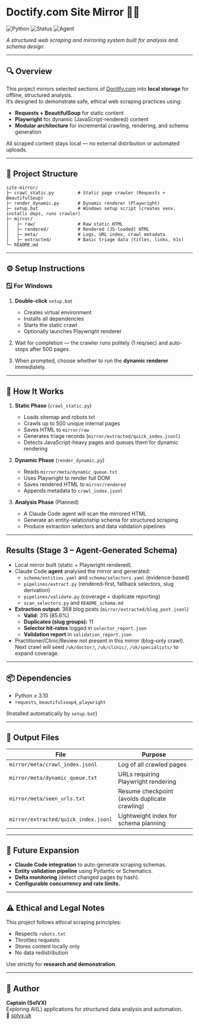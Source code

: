 # Doctify.com Site Mirror 💪💉
![Python](https://img.shields.io/badge/Python-3.12-blue) ![Status](https://img.shields.io/badge/Release-v0.1-success) ![Agent](https://img.shields.io/badge/Claude_Code-Agent--generated-informational)

*A structured web scraping and mirroring system built for analysis and schema design.*

---

## 🔍 Overview
This project mirrors selected sections of [Doctify.com](https://www.doctify.com) into **local storage** for offline, structured analysis.  
It’s designed to demonstrate safe, ethical web scraping practices using:

- **Requests + BeautifulSoup** for static content  
- **Playwright** for dynamic (JavaScript-rendered) content  
- **Modular architecture** for incremental crawling, rendering, and schema generation  

All scraped content stays local — no external distribution or automated uploads.

---

## 🧱 Project Structure
```
site-mirror/
├─ crawl_static.py         # Static page crawler (Requests + BeautifulSoup)
├─ render_dynamic.py       # Dynamic renderer (Playwright)
├─ setup.bat               # Windows setup script (creates venv, installs deps, runs crawler)
├─ mirror/
│   ├─ raw/                # Raw static HTML
│   ├─ rendered/           # Rendered (JS-loaded) HTML
│   ├─ meta/               # Logs, URL index, crawl metadata
│   ├─ extracted/          # Basic triage data (titles, links, h1s)
└─ README.md
```

---

## ⚙️ Setup Instructions

### 🪟 For Windows
1. **Double-click** `setup.bat`  
   - Creates virtual environment  
   - Installs all dependencies  
   - Starts the static crawl  
   - Optionally launches Playwright renderer  

2. Wait for completion — the crawler runs politely (1 req/sec) and auto-stops after 500 pages.  

3. When prompted, choose whether to run the **dynamic renderer** immediately.

---

## 🧠 How It Works
1. **Static Phase** (`crawl_static.py`)
   - Loads sitemap and robots.txt  
   - Crawls up to 500 unique internal pages  
   - Saves HTML to `mirror/raw`  
   - Generates triage records (`mirror/extracted/quick_index.jsonl`)  
   - Detects JavaScript-heavy pages and queues them for dynamic rendering  

2. **Dynamic Phase** (`render_dynamic.py`)
   - Reads `mirror/meta/dynamic_queue.txt`  
   - Uses Playwright to render full DOM  
   - Saves rendered HTML to `mirror/rendered`  
   - Appends metadata to `crawl_index.jsonl`  

3. **Analysis Phase** (Planned)
   - A Claude Code agent will scan the mirrored HTML  
   - Generate an entity-relationship schema for structured scraping  
   - Produce extraction selectors and data validation pipelines  

---

## Results (Stage 3 – Agent-Generated Schema)

- Local mirror built (static + Playwright rendered).
- Claude Code **agent** analysed the mirror and generated:
  - `schema/entities.yaml` and `schema/selectors.yaml` (evidence-based)
  - `pipelines/extract.py` (rendered-first, fallback selectors, slug derivation)
  - `pipelines/validate.py` (coverage + duplicate reporting)
  - `scan_selectors.py` and `README_schema.md`
- **Extraction output:** 368 blog posts (`mirror/extracted/blog_post.jsonl`)
  - **Valid:** 315 (85.6%)
  - **Duplicates (slug groups):** 11
  - **Selector hit-rates** logged in `selector_report.json`
  - **Validation report** in `validation_report.json`
- Practitioner/Clinic/Review not present in this mirror (blog-only crawl).
  Next crawl will seed `/uk/doctor/`, `/uk/clinic/`, `/uk/specialists/` to expand coverage.

---

## 📦 Dependencies
- Python ≥ 3.10  
- `requests`, `beautifulsoup4`, `playwright`  

(Installed automatically by `setup.bat`)

---

## 🧩 Output Files

| File | Purpose |
|------|----------|
| `mirror/meta/crawl_index.jsonl` | Log of all crawled pages |
| `mirror/meta/dynamic_queue.txt` | URLs requiring Playwright rendering |
| `mirror/meta/seen_urls.txt` | Resume checkpoint (avoids duplicate crawling) |
| `mirror/extracted/quick_index.jsonl` | Lightweight index for schema planning |

---

## 🔬 Future Expansion
- **Claude Code integration** to auto-generate scraping schemas.  
- **Entity validation pipeline** using Pydantic or Schematics.  
- **Delta monitoring** (detect changed pages by hash).  
- **Configurable concurrency and rate limits.**

---

## ⚠️ Ethical and Legal Notes
This project follows ethical scraping principles:
- Respects `robots.txt`  
- Throttles requests  
- Stores content locally only  
- No data redistribution  

Use strictly for **research and demonstration**.

---

## 🧠 Author
**Captain (SolVX)**  
Exploring AI(L) applications for structured data analysis and automation.  
💼 [solvx.uk](https://solvx.uk)

